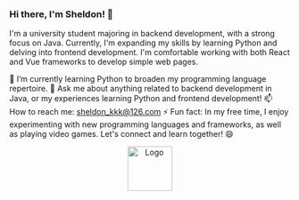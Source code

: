 ### Hi there, I'm Sheldon! 👋
I'm a university student majoring in backend development, with a strong focus on Java. Currently, I'm expanding my skills by learning Python and delving into frontend development. I'm comfortable working with both React and Vue frameworks to develop simple web pages.

🌱 I’m currently learning Python to broaden my programming language repertoire.
💬 Ask me about anything related to backend development in Java, or my experiences learning Python and frontend development!
📫 How to reach me: sheldon_kkk@126.com
⚡ Fun fact: In my free time, I enjoy experimenting with new programming languages and frameworks, as well as playing video games.
Let's connect and learn together! 😄

<div align="center">
  <a href="https://github.com/othneildrew/Best-README-Template">
    <img src="[images/logo.png](https://github-readme-stats.vercel.app/api/top-langs/?username=sheldon-3601e)https://github-readme-stats.vercel.app/api/top-langs/?username=sheldon-3601e" alt="Logo" width="80" height="80">
  </a>
</div>




